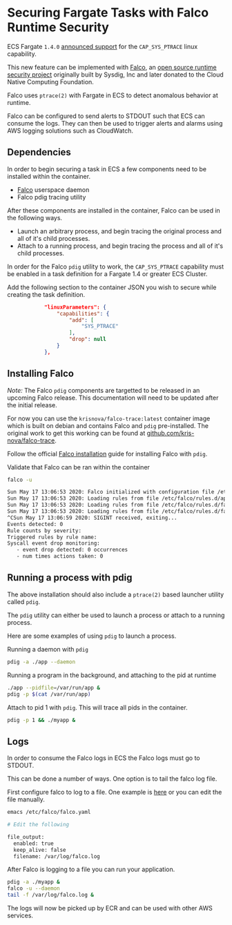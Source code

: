 # Securing Fargate Tasks with Falco Runtime Security

ECS Fargate `1.4.0` [announced support](https://aws.amazon.com/about-aws/whats-new/2020/04/aws-fargate-launches-platform-version-14/) for the `CAP_SYS_PTRACE` linux capability.

This new feature can be implemented with [Falco](falco.org), an [open source runtime security project](https://github.com/falcosecurity/falco) originally built by Sysdig, Inc and later donated to the Cloud Native Computing Foundation.

Falco uses `ptrace(2)` with Fargate in ECS to detect anomalous behavior at runtime. 

Falco can be configured to send alerts to STDOUT such that ECS can consume the logs. They can then be used to trigger alerts and alarms using AWS logging solutions such as CloudWatch. 

## Dependencies

In order to begin securing a task in ECS a few components need to be installed within the container.

 - [Falco](https://github.com/falcosecurity/falco) userspace daemon
 - Falco pdig tracing utility
 
After these components are installed in the container, Falco can be used in the following ways.

 - Launch an arbitrary process, and begin tracing the original process and all of it's child processes. 
 - Attach to a running process, and begin tracing the process and all of it's child processes. 
 
In order for the Falco `pdig` utility to work, the `CAP_SYS_PTRACE` capability must be enabled in a task definition for a Fargate 1.4 or greater ECS Cluster. 

Add the following section to the container JSON you wish to secure while creating the task definition. 

```json
            "linuxParameters": {
                "capabilities": {
                    "add": [
                        "SYS_PTRACE"
                    ],
                    "drop": null
                }
            },
```

## Installing Falco

_Note:_ The Falco `pdig` components are targetted to be released in an upcoming Falco release. This documentation will need to be updated after the initial release.

For now you can use the `krisnova/falco-trace:latest` container image which is built on debian and contains Falco and `pdig` pre-installed. 
The original work to get this working can be found at [github.com/kris-nova/falco-trace](https://github.com/kris-nova/falcotrace).

Follow the official [Falco installation](https://falco.org) guide for installing Falco with `pdig`. 

Validate that Falco can be ran within the container

```bash 
falco -u 

Sun May 17 13:06:53 2020: Falco initialized with configuration file /etc/falco/falco.yaml
Sun May 17 13:06:53 2020: Loading rules from file /etc/falco/rules.d/application_rules.yaml:
Sun May 17 13:06:53 2020: Loading rules from file /etc/falco/rules.d/falco_rules.local.yaml:
Sun May 17 13:06:53 2020: Loading rules from file /etc/falco/rules.d/falco_rules.yaml:
^CSun May 17 13:06:59 2020: SIGINT received, exiting...
Events detected: 0
Rule counts by severity:
Triggered rules by rule name:
Syscall event drop monitoring:
   - event drop detected: 0 occurrences
   - num times actions taken: 0
```

## Running a process with pdig

The above installation should also include a `ptrace(2)` based launcher utility called `pdig`.

The `pdig` utility can either be used to launch a process or attach to a running process. 

Here are some examples of using `pdig` to launch a process.

Running a daemon with `pdig`

```bash
pdig -a ./app --daemon
```

Running a program in the background, and attaching to the pid at runtime

```bash
./app --pidfile=/var/run/app &
pdig -p $(cat /var/run/app)
```

Attach to pid 1 with `pdig`. This will trace all pids in the container.

```bash
pdig -p 1 && ./myapp &
```

## Logs

In order to consume the Falco logs in ECS the Falco logs must go to STDOUT. 

This can be done a number of ways. One option is to tail the falco log file.

First configure falco to log to a file. One example is [here](https://github.com/kris-nova/falco-trace/blob/master/etc/falco/falco.yaml) or you can edit the file manually.

```bash
emacs /etc/falco/falco.yaml

# Edit the following

file_output:
  enabled: true
  keep_alive: false
  filename: /var/log/falco.log
```

After Falco is logging to a file you can run your application.

```bash
pdig -a ./myapp &
falco -u --daemon 
tail -f /var/log/falco.log &
```

The logs will now be picked up by ECR and can be used with other AWS services. 
